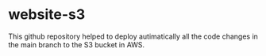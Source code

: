 # website-s3
This github repository helped to deploy autimatically all the code changes in the main branch to the S3 bucket in AWS.

